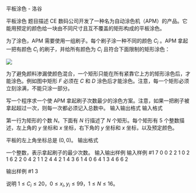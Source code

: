 



平板涂色 - 洛谷














平板涂色
题目描述
CE 数码公司开发了一种名为自动涂色机（APM）的产品。它能用预定的颜色给一块由不同尺寸且互不覆盖的矩形构成的平板涂色。

为了涂色，APM 需要使用一组刷子。每个刷子涂一种不同的颜色 $C_i$ 。APM 拿起一把有颜色 $C_i$ 的刷子，并给所有颜色为 $C_i$ 且符合下面限制的矩形涂色：

![](https://cdn.luogu.com.cn/upload/pic/90.png) 

为了避免颜料渗漏使颜色混合，一个矩形只能在所有紧靠它上方的矩形涂色后，才能涂色。例如图中矩形 $F$ 必须在 $C$ 和 $D$ 涂色后才能涂色。注意，每一个矩形必须立刻涂满，不能只涂一部分。

写一个程序求一个使 APM 拿起刷子次数最少的涂色方案。注意，如果一把刷子被拿起超过一次，则每一次都必须记入总数中。
输入输出格式
输入格式

第一行为矩形的个数 $N$。下面有 $N$ 行描述了 $N$ 个矩形。每个矩形有 $5$ 个整数描述，左上角的 $y$ 坐标和 $x$ 坐标，右下角的 $y$ 坐标和 $x$ 坐标，以及预定颜色。

平板的左上角坐标总是 $(0,0)$。
输出格式

一个整数，表示拿起刷子的最少次数。
输入输出样例
输入样例 #1
7
0 0 2 2 1
0 2 1 6 2
2 0 4 2 1
1 2 4 4 2
1 4 3 6 1
4 0 6 4 1
3 4 6 6 2

输出样例 #1
3

说明
$1\le C_i \le 20$，$0 \le x_i,y_i \le 99$，$1\le N \le 16$。






